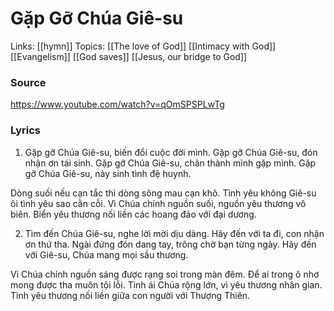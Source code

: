 # Gặp Gỡ Chúa Giê-su
Links: [[hymn]]
Topics: [[The love of God]] [[Intimacy with God]] [[Evangelism]] [[God saves]] [[Jesus, our bridge to God]]

### Source
https://www.youtube.com/watch?v=qOmSPSPLwTg

### Lyrics
1. Gặp gỡ Chúa Giê-su, biến đổi cuộc đời mình.
Gặp gỡ Chúa Giê-su, đón nhận ơn tái sinh.
Gặp gỡ Chúa Giê-su, chân thành mình gặp mình.
Gặp gỡ Chúa Giê-su, nảy sinh tình đệ huynh.

Dòng suối nếu cạn tắc thì dòng sông mau cạn khô.
Tình yêu không Giê-su ôi tình yêu sao cằn cỗi.
Vì Chúa chính nguồn suối, nguồn yêu thương vô biên.
Biển yêu thương nối liền các hoang đảo với đại dương.

2. Tìm đến Chúa Giê-su, nghe lời mời dịu dàng.
Hãy đến với ta đi, con nhận ơn thứ tha.
Ngài đứng đón dang tay, trông chờ bạn từng ngày.
Hãy đến với Giê-su, Chúa mang mọi sầu thương.

Vì Chúa chính nguồn sáng được rạng soi trong màn đêm.
Để ai trong ô nhơ mong được tha muôn tội lỗi.
Tình ái Chúa rộng lớn, vì yêu thương nhân gian.
Tình yêu thương nối liền giữa con người với Thượng Thiên.